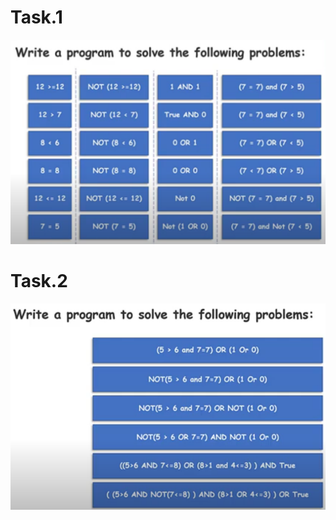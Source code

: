 # Task.1
![Task_1](https://github.com/GeorgeHanyMilad/Abu_Hadhoud-Tasks-With-CPP/blob/master/Lesson%20(25)%20Homework%20Solution/Images/Task_1.png?raw=true)
<br>

# Task.2
![Task_2](https://github.com/GeorgeHanyMilad/Abu_Hadhoud-Tasks-With-CPP/blob/master/Lesson%20(25)%20Homework%20Solution/Images/Task_2.png?raw=true)